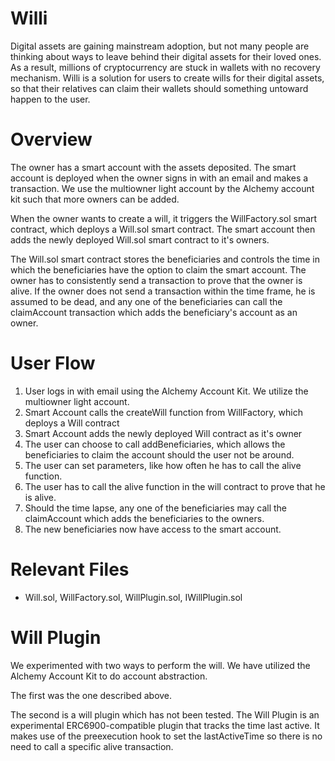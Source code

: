 # Willi 
Digital assets are gaining mainstream adoption, but not many people are thinking about ways to leave behind their digital assets for their loved ones. As a result, millions of cryptocurrency are stuck in wallets with no recovery mechanism. Willi is a solution for users to create wills for their digital assets, so that their relatives can claim their wallets should something untoward happen to the user.


# Overview
The owner has a smart account with the assets deposited. The smart account is deployed when the owner signs in with an email and makes a transaction. We use the multiowner light account by the Alchemy account kit such that more owners can be added. 

When the owner wants to create a will, it triggers the WillFactory.sol smart contract, which deploys a Will.sol smart contract. The smart account then adds the newly deployed Will.sol smart contract to it's owners.

The Will.sol smart contract stores the beneficiaries and controls the time in which the beneficiaries have the option to claim the smart account. The owner has to consistently send a transaction to prove that the owner is alive. If the owner does not send a transaction within the time frame, he is assumed to be dead, and any one of the beneficiaries can call the claimAccount transaction which adds the beneficiary's account as an owner. 

# User Flow
1) User logs in with email using the Alchemy Account Kit. We utilize the multiowner light account.
2) Smart Account calls the createWill function from WillFactory, which deploys a Will contract
3) Smart Account adds the newly deployed Will contract as it's owner
4) The user can choose to call addBeneficiaries, which allows the beneficiaries to claim the account should the user not be around.
5) The user can set parameters, like how often he has to call the alive function.
6) The user has to call the alive function in the will contract to prove that he is alive.
7) Should the time lapse, any one of the beneficiaries may call the claimAccount which adds the beneficiaries to the owners.
8) The new beneficiaries now have access to the smart account.

# Relevant Files
- Will.sol, WillFactory.sol, WillPlugin.sol, IWillPlugin.sol

# Will Plugin
We experimented with two ways to perform the will.
We have utilized the Alchemy Account Kit to do account abstraction.

The first was the one described above.

The second is a will plugin which has not been tested.
The Will Plugin is an experimental ERC6900-compatible plugin that tracks the time last active. It makes use of the preexecution hook to set the lastActiveTime so there is no need to call a specific alive transaction.
